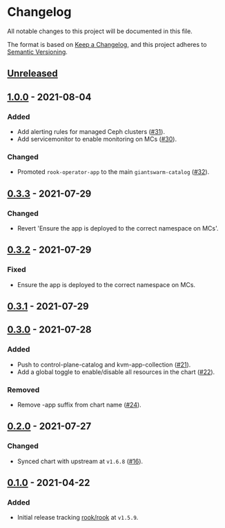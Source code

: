 # Changelog

All notable changes to this project will be documented in this file.

The format is based on [Keep a Changelog](https://keepachangelog.com/en/1.0.0/),
and this project adheres to [Semantic Versioning](https://semver.org/spec/v2.0.0.html).

## [Unreleased]

## [1.0.0] - 2021-08-04

### Added

- Add alerting rules for managed Ceph clusters ([#31](https://github.com/giantswarm/rook-operator-app/pull/31)).
- Add servicemonitor to enable monitoring on MCs ([#30](https://github.com/giantswarm/rook-operator-app/pull/30)).

### Changed

- Promoted `rook-operator-app` to the main `giantswarm-catalog` ([#32](https://github.com/giantswarm/rook-operator-app/pull/32)).

## [0.3.3] - 2021-07-29

### Changed

- Revert 'Ensure the app is deployed to the correct namespace on MCs'.

## [0.3.2] - 2021-07-29

### Fixed

- Ensure the app is deployed to the correct namespace on MCs.

## [0.3.1] - 2021-07-29

## [0.3.0] - 2021-07-28

### Added

- Push to control-plane-catalog and kvm-app-collection ([#21](https://github.com/giantswarm/rook-operator-app/pull/21)).
- Add a global toggle to enable/disable all resources in the chart ([#22](https://github.com/giantswarm/rook-operator-app/pull/22)).

### Removed

- Remove -app suffix from chart name ([#24](https://github.com/giantswarm/rook-operator-app/pull/24)).

## [0.2.0] - 2021-07-27

### Changed

- Synced chart with upstream at `v1.6.8` ([#16](https://github.com/giantswarm/rook-operator-app/pull/16)).

## [0.1.0] - 2021-04-22

### Added

- Initial release tracking [rook/rook](https://github.com/rook/rook) at `v1.5.9`.

[Unreleased]: https://github.com/giantswarm/rook-operator-app/compare/v1.0.0...HEAD
[1.0.0]: https://github.com/giantswarm/rook-operator-app/compare/v0.3.3...v1.0.0
[0.3.3]: https://github.com/giantswarm/rook-operator-app/compare/v0.3.2...v0.3.3
[0.3.2]: https://github.com/giantswarm/rook-operator-app/compare/v0.3.1...v0.3.2
[0.3.1]: https://github.com/giantswarm/rook-operator-app/compare/v0.3.0...v0.3.1
[0.3.0]: https://github.com/giantswarm/rook-operator-app/compare/v0.2.0...v0.3.0
[0.2.0]: https://github.com/giantswarm/rook-operator-app/compare/v0.1.0...v0.2.0
[0.1.0]: https://github.com/giantswarm/rook-operator-app/releases/tag/v0.1.0
